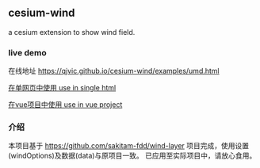 ## cesium-wind
a cesium extension to show wind field.

### live demo
在线地址 https://qjvic.github.io/cesium-wind/examples/umd.html

[在单网页中使用 use in single html](https://github.com/QJvic/cesium-wind/blob/master/examples/umd.html)

[在vue项目中使用  use in vue project](https://github.com/QJvic/cesium-wind/tree/master/examples/v-cesium-wind)

### 介绍
本项目基于 https://github.com/sakitam-fdd/wind-layer 项目完成，使用设置(windOptions)及数据(data)与原项目一致。
已应用至实际项目中，请放心食用。

